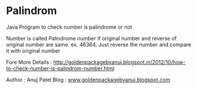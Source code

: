 Palindrom
=========

Java Program to check number is palindrome or not

Number is called Palindrome number if original number and reverse of original number are same.
ex. 46364. Just reverse the number and compare it with original number

Fore More Details : http://goldenpackagebyanuj.blogspot.in/2012/10/how-to-check-number-is-palindrom-number.html

Author : Anuj Patel 
Blog : www.goldenpackagebyanuj.blogspot.com
